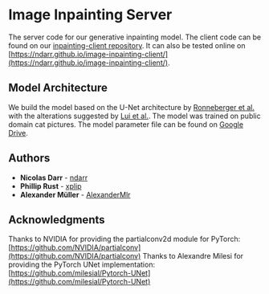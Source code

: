 # Image Inpainting Server

The server code for our generative inpainting model. The client code can be found on our [inpainting-client repository](https://github.com/ndarr/image-inpainting-client). It can also be tested online on [https://ndarr.github.io/image-inpainting-client/](https://ndarr.github.io/image-inpainting-client/). 

## Model Architecture
We build the model based on the U-Net architecture by [Ronneberger et al.](https://arxiv.org/pdf/1505.04597.pdf%29和%5bTiramisu%5d%28https://arxiv.org/abs/1611.09326.pdf) with the alterations suggested by [Lui et al.](https://openaccess.thecvf.com/content_ECCV_2018/papers/Guilin_Liu_Image_Inpainting_for_ECCV_2018_paper.pdf). The model was trained on public domain cat pictures. The model parameter file can be found on [Google Drive](https://drive.google.com/file/d/11h1kK2SJ7msQqBQOHUKAMZBmhIq_KSpG/view?usp=sharing).

## Authors

* **Nicolas Darr** - [ndarr](https://github.com/ndarr)
* **Phillip Rust** - [xplip](https://github.com/xplip)
* **Alexander Müller** - [AlexanderMlr](https://github.com/AlexanderMlr)

## Acknowledgments

Thanks to NVIDIA for providing the partialconv2d module for PyTorch: [https://github.com/NVIDIA/partialconv](https://github.com/NVIDIA/partialconv)
Thanks to Alexandre Milesi for providing the PyTorch UNet implementation: [https://github.com/milesial/Pytorch-UNet](https://github.com/milesial/Pytorch-UNet)